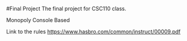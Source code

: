 #Final Project
The final project for CSC110 class.

Monopoly Console Based

Link to the rules
https://www.hasbro.com/common/instruct/00009.pdf
